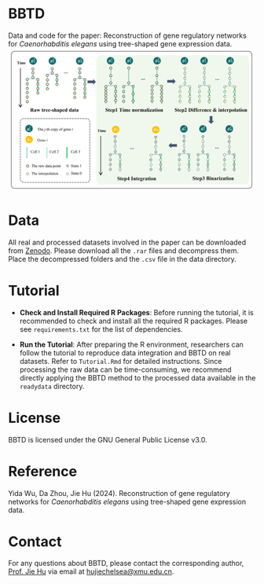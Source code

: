 # BBTD
Data and code for the paper: Reconstruction of gene regulatory networks for *Caenorhabditis elegans* using tree-shaped gene expression data.
<img src="./figure/integration.jpg">
# Data
All real and processed datasets involved in the paper can be downloaded from [Zenodo](https://doi.org/10.5281/zenodo.11261241). Please download all the `.rar` files and decompress them. Place the decompressed folders and the `.csv` file in the data directory.

# Tutorial

- **Check and Install Required R Packages**: Before running the tutorial, it is recommended to check and install all the required R packages. Please see `requirements.txt` for the list of dependencies.

- **Run the Tutorial**: After preparing the R environment, researchers can follow the tutorial to reproduce data integration and BBTD on real datasets. Refer to `Tutorial.Rmd` for detailed instructions. Since processing the raw data can be time-consuming, we recommend directly applying the BBTD method to the processed data available in the `readydata` directory.

# License
BBTD is licensed under the GNU General Public License v3.0.

# Reference
Yida Wu, Da Zhou, Jie Hu (2024). Reconstruction of gene regulatory networks for *Caenorhabditis elegans* using tree-shaped gene expression data.

# Contact
For any questions about BBTD, please contact the corresponding author, [Prof. Jie Hu](https://math.xmu.edu.cn/info/1088/11858.htm) via email at [hujiechelsea@xmu.edu.cn](hujiechelsea@xmu.edu.cn).
